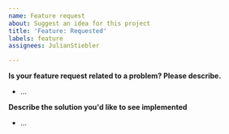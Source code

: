 ```yaml
---
name: Feature request
about: Suggest an idea for this project
title: 'Feature: Requested'
labels: feature
assignees: JulianStiebler

---
```


**Is your feature request related to a problem? Please describe.**
- ...

**Describe the solution you'd like to see implemented**
- ...
